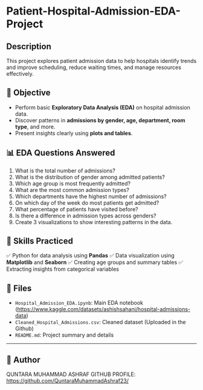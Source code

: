 # Patient-Hospital-Admission-EDA-Project

## Description
This project explores patient admission data to help hospitals identify trends and improve scheduling, reduce waiting times, and manage resources effectively.

## 🎯 Objective

- Perform basic **Exploratory Data Analysis (EDA)** on hospital admission data.
- Discover patterns in **admissions by gender, age, department, room type**, and more.
- Present insights clearly using **plots and tables**.

## 📊 EDA Questions Answered

1. What is the total number of admissions?  
2. What is the distribution of gender among admitted patients?  
3. Which age group is most frequently admitted?  
4. What are the most common admission types?  
5. Which departments have the highest number of admissions?  
6. On which day of the week do most patients get admitted?  
7. What percentage of patients have visited before?  
8. Is there a difference in admission types across genders?  
9. Create 3 visualizations to show interesting patterns in the data.

## 🧠 Skills Practiced

✅ Python for data analysis using **Pandas**
✅ Data visualization using **Matplotlib** and **Seaborn**
✅ Creating age groups and summary tables
✅ Extracting insights from categorical variables


## 📁 Files

- `Hospital_Admission_EDA.ipynb`: Main EDA notebook (https://www.kaggle.com/datasets/ashishsahani/hospital-admissions-data)
- `Cleaned_Hospital_Admissions.csv`: Cleaned dataset (Uploaded in the Github)
- `README.md`: Project summary and details

---

## 👤 Author

QUNTARA MUHAMMAD ASHRAF
GITHUB PROFILE: https://github.com/QuntaraMuhammadAshraf23/

